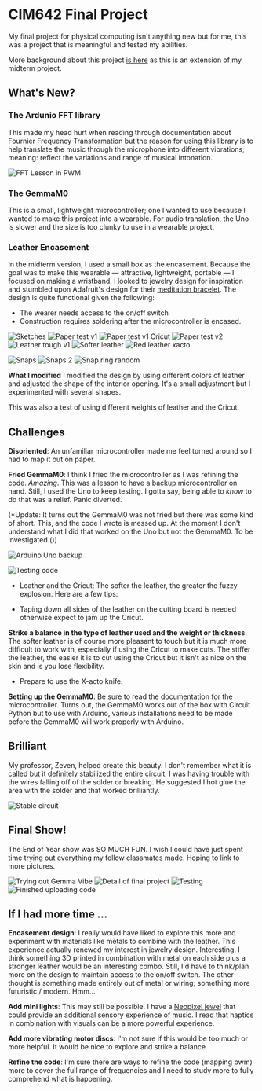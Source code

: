 # CIM642 Final Project

My final project for physical computing isn't anything new but for me, this was a project that is meaningful and tested my abilities.

More background about this project [is here](https://github.com/dpd28/CIM542-642/tree/master/midtermS19) as this is an extension of my midterm project.

## What's New?

### The Ardunio FFT library
This made my head hurt when reading through documentation about Fournier Frequency Transformation but the reason for using this library is to help translate the music through the microphone into different vibrations; meaning: reflect the variations and range of musical intonation.

![FFT Lesson in PWM](https://github.com/dpd28/CIM542-642/raw/master/images/FFT_IMG_8050.JPG)

### The GemmaM0
This is a small, lightweight microcontroller; one I wanted to use because I wanted to make this project into a wearable. For audio translation, the Uno is slower and the size is too clunky to use in a wearable project.

### Leather Encasement

In the midterm version, I used a small box as the encasement. Because the goal was to make this wearable — attractive, lightweight, portable — I focused on making a wristband. I looked to jewelry design for inspiration and stumbled upon Adafruit's design for their [meditation bracelet](https://learn.adafruit.com/buzzing-mindfulness-bracelet/overview). The design is quite functional given the following:

* The wearer needs access to the on/off switch
* Construction requires soldering after the microcontroller is encased.

![Sketches](https://github.com/dpd28/CIM542-642/raw/master/images/Wrist-Band-v2-IMG_8053.JPG)
![Paper test v1](https://github.com/dpd28/CIM542-642/raw/master/images/Wrist-Band-v3-Paper-IMG_8380.JPG)
![Paper test v1 Cricut](https://github.com/dpd28/CIM542-642/raw/master/images/Wrist-Band-v3-Paper-IMG_8378.JPG)
![Paper test v2](https://github.com/dpd28/CIM542-642/raw/master/images/Wrist-Band-v4-Paper-IMG_8387.JPG)
![Leather tough v1](https://github.com/dpd28/CIM542-642/raw/master/images/Wrist-Band-Leather-IMG_8433.JPG)
![Softer leather](https://github.com/dpd28/CIM542-642/raw/master/images/LeatherBlack_circuit_IMG_8519.JPG)
![Red leather xacto](https://github.com/dpd28/CIM542-642/raw/master/images/LeatherRed_circuit_IMG_8549.JPG)

![Snaps](https://github.com/dpd28/CIM542-642/raw/master/images/Snap01_IMG_8587.JPG)
![Snaps 2](https://github.com/dpd28/CIM542-642/raw/master/images/Snap02_IMG_8590.JPG)
![Snap ring random](https://github.com/dpd28/CIM542-642/raw/master/images/Snap03_IMG_8595.JPG)

**What I modified** I modified the design by using different colors of leather and adjusted the shape of the interior opening. It's a small adjustment but I experimented with several shapes.

This was also a test of using different weights of leather and the Cricut.

## Challenges
**Disoriented**: An unfamiliar microcontroller made me feel turned around so I had to map it out on paper.

**Fried GemmaM0**: I think I fried the microcontroller as I was refining the code. _Amazing_. This was a lesson to have a backup microcontroller on hand. Still, I used the Uno to keep testing. I gotta say, being able to _know_ to do that was a relief. Panic diverted.

(*Update: It turns out the GemmaM0 was not fried but there was some kind of short. This, and the code I wrote is messed up. At the moment I don't understand what I did that worked on the Uno but not the GemmaM0. To be investigated.())

![Arduino Uno backup](https://github.com/dpd28/CIM542-642/raw/master/images/IMG_8645.JPG)

![Testing code](https://github.com/dpd28/CIM542-642/raw/master/images/Mapping_IMG_8643.JPG)

* Leather and the Cricut: The softer the leather, the greater the fuzzy explosion. Here are a few tips:

* Taping down all sides of the leather on the cutting board is needed otherwise expect to jam up the Cricut.

**Strike a balance in the type of leather used and the weight or thickness**. The softer leather is of course more pleasant to touch but it is much more difficult to work with, especially if using the Cricut to make cuts. The stiffer the leather, the easier it is to cut using the Cricut but it isn't as nice on the skin and is you lose flexibility.
* Prepare to use the X-acto knife.

**Setting up the GemmaM0**: Be sure to read the documentation for the microcontroller. Turns out, the GemmaM0 works out of the box with Circuit Python but to use with Arduino, various installations need to be made before the GemmaM0 will work properly with Arduino.

## Brilliant

My professor, Zeven, helped create this beauty. I don't remember what it is called but it definitely stabilized the entire circuit. I was having trouble with the wires falling off of the solder or breaking. He suggested I hot glue the area with the solder and that worked brilliantly.

![Stable circuit](https://github.com/dpd28/CIM542-642/raw/master/images/compact_circuit_IMG_8760.jpg)

## Final Show!

The End of Year show was SO MUCH FUN. I wish I could have just spent time trying out everything my fellow classmates made. Hoping to link to more pictures.

![Trying out Gemma Vibe](https://github.com/dpd28/CIM542-642/raw/master/images/gemmaM0-audio-Vibe-800px.jpg)
![Detail of final project](https://github.com/dpd28/CIM542-642/raw/master/images/Gemma_Vibe_construction_IMG_8762.jpg)
![Testing](https://github.com/dpd28/CIM542-642/raw/master/images/gemmavibe-finalshow2019.800px.jpg)
![Finished uploading code](https://github.com/dpd28/CIM542-642/raw/master/images/Gemma_Vibe_Final_IMG_8764.jpg)

## If I had more time …
**Encasement design**: I really would have liked to explore this more and experiment with materials like metals to combine with the leather. This experience actually renewed my interest in jewelry design. Interesting. I think something 3D printed in combination with metal on each side plus a stronger leather would be an interesting combo. Still, I'd have to think/plan more on the design to maintain access to the on/off switch. The other thought is something made entirely out of metal or wiring; something more futuristic / modern. Hmm…

**Add mini lights**: This may still be possible. I have a [Neopixel jewel](https://www.adafruit.com/product/2226?gclid=EAIaIQobChMIv5Cx6MLr4QIVjRyGCh2iXAshEAAYAiAAEgJY6fD_BwE) that could provide an additional sensory experience of music. I read that haptics in combination with visuals can be a more powerful experience.

**Add more vibrating motor discs**: I'm not sure if this would be too much or more helpful. It would be nice to explore and strike a balance.

**Refine the code**: I'm sure there are ways to refine the code (mapping pwm) more to cover the full range of frequencies and I need to study more to fully comprehend what is happening. 
